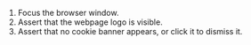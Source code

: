 1. Focus the browser window.
2. Assert that the webpage logo is visible.
3. Assert that no cookie banner appears, or click it to dismiss it.